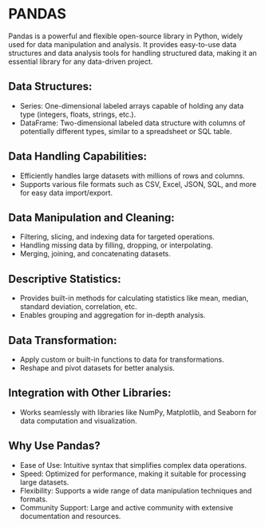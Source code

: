 # PANDAS 
Pandas is a powerful and flexible open-source library in Python, widely used for data manipulation and analysis. It provides easy-to-use data structures and data analysis tools for handling structured data, making it an essential library for any data-driven project.


## Data Structures:
- Series: One-dimensional labeled arrays capable of holding any data type (integers, floats, strings, etc.).
- DataFrame: Two-dimensional labeled data structure with columns of potentially different types, similar to a spreadsheet or SQL table.

## Data Handling Capabilities:
- Efficiently handles large datasets with millions of rows and columns.
- Supports various file formats such as CSV, Excel, JSON, SQL, and more for easy data import/export.
## Data Manipulation and Cleaning:
- Filtering, slicing, and indexing data for targeted operations.
- Handling missing data by filling, dropping, or interpolating.
- Merging, joining, and concatenating datasets.
## Descriptive Statistics:
- Provides built-in methods for calculating statistics like mean, median, standard deviation, correlation, etc.
- Enables grouping and aggregation for in-depth analysis.
## Data Transformation:
- Apply custom or built-in functions to data for transformations.
- Reshape and pivot datasets for better analysis.
## Integration with Other Libraries:
- Works seamlessly with libraries like NumPy, Matplotlib, and Seaborn for data computation and visualization.

## Why Use Pandas?
- Ease of Use: Intuitive syntax that simplifies complex data operations.
- Speed: Optimized for performance, making it suitable for processing large datasets.
- Flexibility: Supports a wide range of data manipulation techniques and formats.
- Community Support: Large and active community with extensive documentation and resources.

